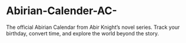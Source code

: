 # Abirian-Calender-AC-
The official Abirian Calendar from Abir Knight’s novel series. Track your birthday, convert time, and explore the world beyond the story.
